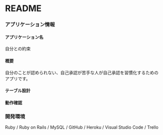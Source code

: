 # README

### アプリケーション情報

#### アプリケーション名
自分との約束

#### 概要
自分のことが認められない、自己承認が苦手な人が自己承認を習慣化するためのアプリです。

#### テーブル設計

#### 動作確認 

### 開発環境
Ruby / Ruby on Rails / MySQL / GitHub / Heroku / Visual Studio Code / Trello
